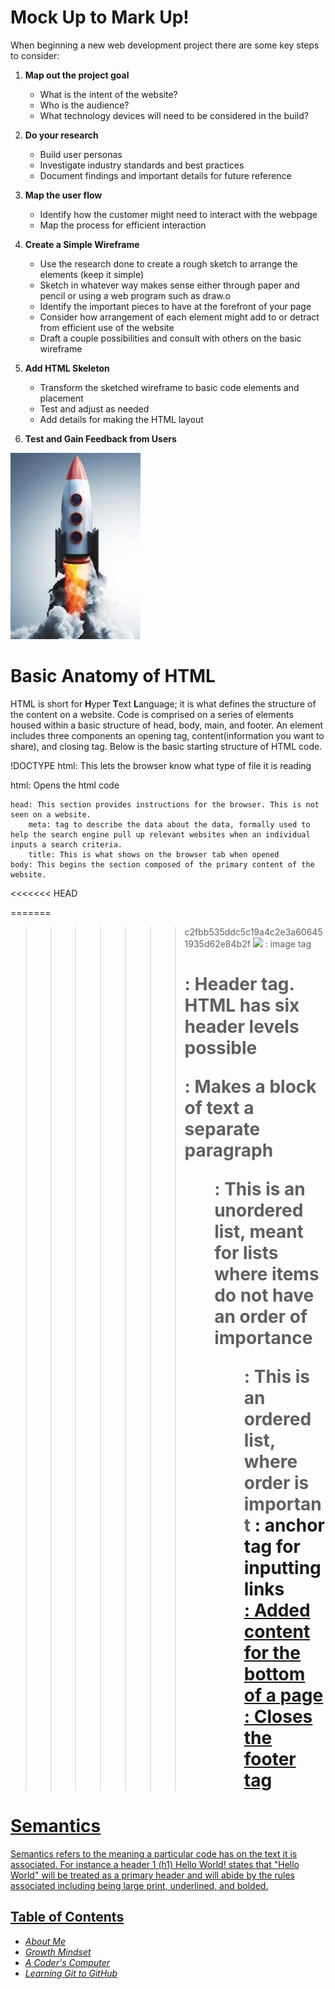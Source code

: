 # Mock Up to Mark Up!
When beginning a new web development project there are some key steps to consider:

1. **Map out the project goal**
    * What is the intent of the website?
    * Who is the audience?
    * What technology devices will need to be considered in the build?

2. **Do your research**
    * Build user personas
    * Investigate industry standards and best practices
    * Document findings and important details for future reference

3. **Map the user flow**
    * Identify how the customer might need to interact with the webpage
    * Map the process for efficient interaction

4. **Create a Simple Wireframe**
    * Use the research done to create a rough sketch to arrange the elements (keep it simple)
    * Sketch in whatever way makes sense either through paper and pencil or using a web program such as draw.o
    * Identify the important pieces to have at the forefront of your page
    * Consider how arrangement of each element might add to or detract from efficient use of the website
    * Draft a couple possibilities and consult with others on the basic wireframe

5. **Add HTML Skeleton**
    * Transform the sketched wireframe to basic code elements and placement
    * Test and adjust as needed
    * Add details for making the HTML layout

6. **Test and Gain Feedback from Users**


![Picture of Rocket to describe launch](Images/Launch.jpg)


# Basic Anatomy of HTML
HTML is short for **H**yper **T**ext **L**anguage; it is what defines the structure of the content on a website. Code is comprised on a series of elements housed within a basic structure of head, body, main, and footer. An element includes three components an opening tag, content(information you want to share), and closing tag. Below is the basic starting structure of HTML code.

!DOCTYPE html: This lets the browser know what type of file it is reading

html: Opens the html code
    
    head: This section provides instructions for the browser. This is not seen on a website.
        meta: tag to describe the data about the data, formally used to help the search engine pull up relevant websites when an individual inputs a search criteria.
        title: This is what shows on the browser tab when opened
    body: This begins the section composed of the primary content of the website.

<<<<<<< HEAD


=======
>>>>>>> c2fbb535ddc5c19a4c2e3a606451935d62e84b2f
    <img src ="http://placehold.it/300x200"/> : image tag 
        <h1>: Header tag. HTML has six header levels possible
        <p>: Makes a block of text a separate paragraph
        <ul>: This is an unordered list, meant for lists where items do not have an order of importance
        <ol>: This is an ordered list, where order is important
        <a>: anchor tag for inputting links <a href = "https://link.html">
    </body>
    <footer> : Added content for the bottom of a page
    </footer>: Closes the footer tag

# Semantics #

Semantics refers to the meaning a particular code has on the text it is associated. For instance a header 1 (h1) Hello World! states that "Hello World" will be treated as a primary header and will abide by the rules associated including being large print, underlined, and bolded.

## Table of Contents ##
* [*About Me*](README.md)
* [*Growth Mindset*](GrowthMindset.md)
* [*A Coder's Computer*](coders_computer.md)
* [*Learning Git to GitHub*](GitHub_03.md)

